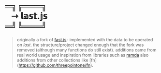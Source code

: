 
# &boxH;&boxDL;&boxDR;&boxH;&boxH;&boxH;&boxDL;<br />&nbsp;&nbsp;&nbsp;&roarr;&nbsp;&lopf;&aopf;&sopf;&topf;.&jopf;&sopf;<br />&boxH;&boxUL;&boxUR;&boxH;&boxH;&boxH;&boxUL;

> originally a fork of [fast.js](https://github.com/codemix/fast.js)- implemented with the data to be operated on *last*.
> the structure/project changed enough that the fork was removed (although many functions do still exist).
> additions came from real world usage and inspiration from libraries such as [ramda](https://github.com/ramda/ramda)
> also additions from other collections like [fn] (https://github.com/threepointone/fn).

